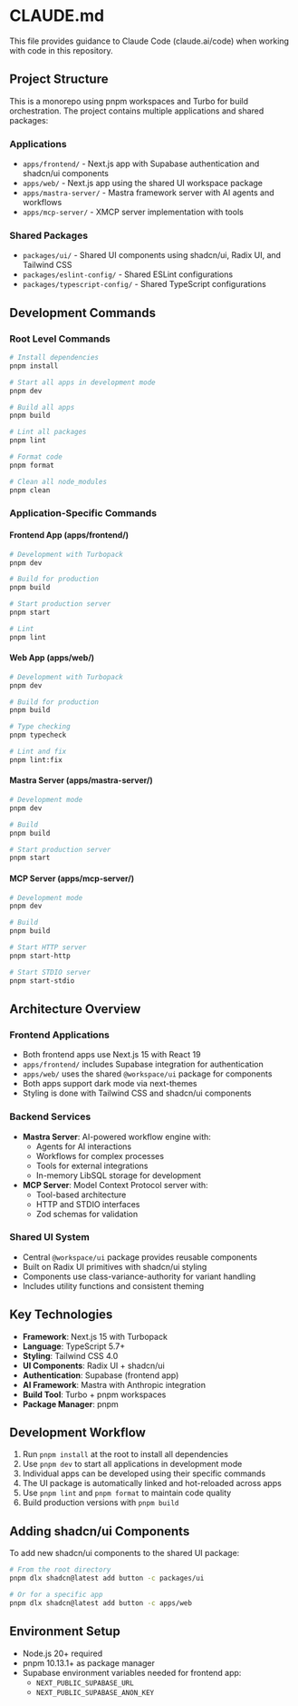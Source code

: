 # CLAUDE.md

This file provides guidance to Claude Code (claude.ai/code) when working with code in this repository.

## Project Structure

This is a monorepo using pnpm workspaces and Turbo for build orchestration. The project contains multiple applications and shared packages:

### Applications
- `apps/frontend/` - Next.js app with Supabase authentication and shadcn/ui components
- `apps/web/` - Next.js app using the shared UI workspace package
- `apps/mastra-server/` - Mastra framework server with AI agents and workflows
- `apps/mcp-server/` - XMCP server implementation with tools

### Shared Packages
- `packages/ui/` - Shared UI components using shadcn/ui, Radix UI, and Tailwind CSS
- `packages/eslint-config/` - Shared ESLint configurations
- `packages/typescript-config/` - Shared TypeScript configurations

## Development Commands

### Root Level Commands
```bash
# Install dependencies
pnpm install

# Start all apps in development mode
pnpm dev

# Build all apps
pnpm build

# Lint all packages
pnpm lint

# Format code
pnpm format

# Clean all node_modules
pnpm clean
```

### Application-Specific Commands

#### Frontend App (apps/frontend/)
```bash
# Development with Turbopack
pnpm dev

# Build for production
pnpm build

# Start production server
pnpm start

# Lint
pnpm lint
```

#### Web App (apps/web/)
```bash
# Development with Turbopack
pnpm dev

# Build for production
pnpm build

# Type checking
pnpm typecheck

# Lint and fix
pnpm lint:fix
```

#### Mastra Server (apps/mastra-server/)
```bash
# Development mode
pnpm dev

# Build
pnpm build

# Start production server
pnpm start
```

#### MCP Server (apps/mcp-server/)
```bash
# Development mode
pnpm dev

# Build
pnpm build

# Start HTTP server
pnpm start-http

# Start STDIO server
pnpm start-stdio
```

## Architecture Overview

### Frontend Applications
- Both frontend apps use Next.js 15 with React 19
- `apps/frontend/` includes Supabase integration for authentication
- `apps/web/` uses the shared `@workspace/ui` package for components
- Both apps support dark mode via next-themes
- Styling is done with Tailwind CSS and shadcn/ui components

### Backend Services
- **Mastra Server**: AI-powered workflow engine with:
  - Agents for AI interactions
  - Workflows for complex processes
  - Tools for external integrations
  - In-memory LibSQL storage for development
- **MCP Server**: Model Context Protocol server with:
  - Tool-based architecture
  - HTTP and STDIO interfaces
  - Zod schemas for validation

### Shared UI System
- Central `@workspace/ui` package provides reusable components
- Built on Radix UI primitives with shadcn/ui styling
- Components use class-variance-authority for variant handling
- Includes utility functions and consistent theming

## Key Technologies

- **Framework**: Next.js 15 with Turbopack
- **Language**: TypeScript 5.7+
- **Styling**: Tailwind CSS 4.0
- **UI Components**: Radix UI + shadcn/ui
- **Authentication**: Supabase (frontend app)
- **AI Framework**: Mastra with Anthropic integration
- **Build Tool**: Turbo + pnpm workspaces
- **Package Manager**: pnpm

## Development Workflow

1. Run `pnpm install` at the root to install all dependencies
2. Use `pnpm dev` to start all applications in development mode
3. Individual apps can be developed using their specific commands
4. The UI package is automatically linked and hot-reloaded across apps
5. Use `pnpm lint` and `pnpm format` to maintain code quality
6. Build production versions with `pnpm build`

## Adding shadcn/ui Components

To add new shadcn/ui components to the shared UI package:

```bash
# From the root directory
pnpm dlx shadcn@latest add button -c packages/ui

# Or for a specific app
pnpm dlx shadcn@latest add button -c apps/web
```

## Environment Setup

- Node.js 20+ required
- pnpm 10.13.1+ as package manager
- Supabase environment variables needed for frontend app:
  - `NEXT_PUBLIC_SUPABASE_URL`
  - `NEXT_PUBLIC_SUPABASE_ANON_KEY`